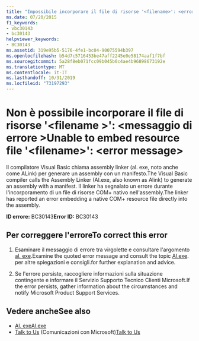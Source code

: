 ```yaml
---
title: "Impossibile incorporare il file di risorse '<filename>': <error message>"
ms.date: 07/20/2015
f1_keywords:
- vbc30143
- bc30143
helpviewer_keywords:
- BC30143
ms.assetid: 319e95b5-5176-4fe1-bc04-90075594b397
ms.openlocfilehash: b54d7c5716453be47aff2245e0e58174aaf1f7bf
ms.sourcegitcommit: 5a28f8eb071fcc09b045b0c4ae4b96898673192e
ms.translationtype: MT
ms.contentlocale: it-IT
ms.lasthandoff: 10/31/2019
ms.locfileid: "73197293"
---
```

# <a name="unable-to-embed-resource-file-filename-error-message"></a><span data-ttu-id="9e010-102">Non è possibile incorporare il file di risorse '\<filename >': \<messaggio di errore ></span><span class="sxs-lookup"><span data-stu-id="9e010-102">Unable to embed resource file '\<filename>': \<error message></span></span>
<span data-ttu-id="9e010-103">Il compilatore Visual Basic chiama assembly linker (al. exe, noto anche come ALink) per generare un assembly con un manifesto.</span><span class="sxs-lookup"><span data-stu-id="9e010-103">The Visual Basic compiler calls the Assembly Linker (Al.exe, also known as Alink) to generate an assembly with a manifest.</span></span> <span data-ttu-id="9e010-104">Il linker ha segnalato un errore durante l'incorporamento di un file di risorse COM+ nativo nell'assembly.</span><span class="sxs-lookup"><span data-stu-id="9e010-104">The linker has reported an error embedding a native COM+ resource file directly into the assembly.</span></span>  
  
 <span data-ttu-id="9e010-105">**ID errore:** BC30143</span><span class="sxs-lookup"><span data-stu-id="9e010-105">**Error ID:** BC30143</span></span>  
  
## <a name="to-correct-this-error"></a><span data-ttu-id="9e010-106">Per correggere l'errore</span><span class="sxs-lookup"><span data-stu-id="9e010-106">To correct this error</span></span>  
  
1. <span data-ttu-id="9e010-107">Esaminare il messaggio di errore tra virgolette e consultare l'argomento [al. exe](../../../framework/tools/al-exe-assembly-linker.md).</span><span class="sxs-lookup"><span data-stu-id="9e010-107">Examine the quoted error message and consult the topic [Al.exe](../../../framework/tools/al-exe-assembly-linker.md).</span></span> <span data-ttu-id="9e010-108">per altre spiegazioni e consigli.</span><span class="sxs-lookup"><span data-stu-id="9e010-108">for further explanation and advice.</span></span>  
  
2. <span data-ttu-id="9e010-109">Se l'errore persiste, raccogliere informazioni sulla situazione contingente e informare il Servizio Supporto Tecnico Clienti Microsoft.</span><span class="sxs-lookup"><span data-stu-id="9e010-109">If the error persists, gather information about the circumstances and notify Microsoft Product Support Services.</span></span>  
  
## <a name="see-also"></a><span data-ttu-id="9e010-110">Vedere anche</span><span class="sxs-lookup"><span data-stu-id="9e010-110">See also</span></span>

- [<span data-ttu-id="9e010-111">Al. exe</span><span class="sxs-lookup"><span data-stu-id="9e010-111">Al.exe</span></span>](../../../framework/tools/al-exe-assembly-linker.md)
- <span data-ttu-id="9e010-112">[Talk to Us](/visualstudio/ide/feedback-options) (Comunicazioni con Microsoft)</span><span class="sxs-lookup"><span data-stu-id="9e010-112">[Talk to Us](/visualstudio/ide/feedback-options)</span></span>

